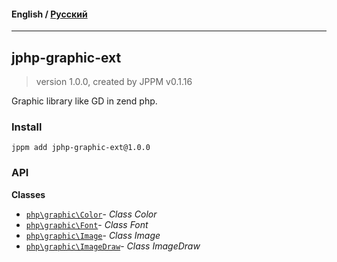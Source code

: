 #### **English** / [Русский](README.ru.md)

---

## jphp-graphic-ext
> version 1.0.0, created by JPPM v0.1.16

Graphic library like GD in zend php.

### Install
```
jppm add jphp-graphic-ext@1.0.0
```

### API
**Classes**
- [`php\graphic\Color`](https://github.com/jphp-compiler/jphp/blob/master/exts/jphp-graphic-ext/api-docs/classes/php/graphic/Color.md)- _Class Color_
- [`php\graphic\Font`](https://github.com/jphp-compiler/jphp/blob/master/exts/jphp-graphic-ext/api-docs/classes/php/graphic/Font.md)- _Class Font_
- [`php\graphic\Image`](https://github.com/jphp-compiler/jphp/blob/master/exts/jphp-graphic-ext/api-docs/classes/php/graphic/Image.md)- _Class Image_
- [`php\graphic\ImageDraw`](https://github.com/jphp-compiler/jphp/blob/master/exts/jphp-graphic-ext/api-docs/classes/php/graphic/ImageDraw.md)- _Class ImageDraw_